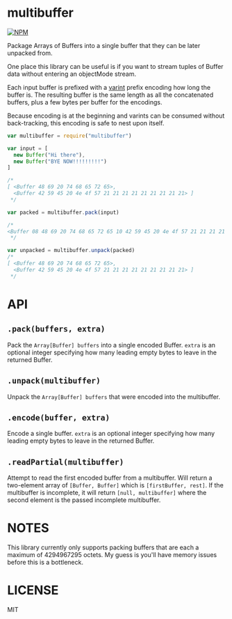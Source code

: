 multibuffer
=====

[![NPM](https://nodei.co/npm/multibuffer.png)](https://nodei.co/npm/multibuffer/)

Package Arrays of Buffers into a single buffer that they can be later unpacked from.

One place this library can be useful is if you want to stream tuples of Buffer data without entering an objectMode stream.

Each input buffer is prefixed with a [varint](https://npmjs.org/package/varint) prefix encoding how long the buffer is. The resulting buffer is the same length as all the concatenated buffers, plus a few bytes per buffer for the encodings.

Because encoding is at the beginning and varints can be consumed without back-tracking, this encoding is safe to nest upon itself.

```javascript
var multibuffer = require("multibuffer")

var input = [
  new Buffer("Hi there"),
  new Buffer("BYE NOW!!!!!!!!!")
]

/*
[ <Buffer 48 69 20 74 68 65 72 65>,
  <Buffer 42 59 45 20 4e 4f 57 21 21 21 21 21 21 21 21 21> ]
 */

var packed = multibuffer.pack(input)

/*
<Buffer 08 48 69 20 74 68 65 72 65 10 42 59 45 20 4e 4f 57 21 21 21 21 21 21 21 21 21>
 */

var unpacked = multibuffer.unpack(packed)
/*
[ <Buffer 48 69 20 74 68 65 72 65>,
  <Buffer 42 59 45 20 4e 4f 57 21 21 21 21 21 21 21 21 21> ]
 */
```

API
===

`.pack(buffers, extra)`
---

Pack the `Array[Buffer] buffers` into a single encoded Buffer. `extra` is an optional integer specifying how many leading empty bytes to leave in the returned Buffer.

`.unpack(multibuffer)`
---

Unpack the `Array[Buffer] buffers` that were encoded into the multibuffer.

`.encode(buffer, extra)`
---

Encode a single buffer. `extra` is an optional integer specifying how many leading empty bytes to leave in the returned Buffer.

`.readPartial(multibuffer)`
---

Attempt to read the first encoded buffer from a multibuffer. Will return a two-element array of `[Buffer, Buffer]` which is `[firstBuffer, rest]`. If the multibuffer is incomplete, it will return `[null, multibuffer]` where the second element is the passed incomplete multibuffer.

NOTES
===

This library currently only supports packing buffers that are each a maximum of 4294967295 octets. My guess is you'll have memory issues before this is a bottleneck.

LICENSE
=======

MIT
